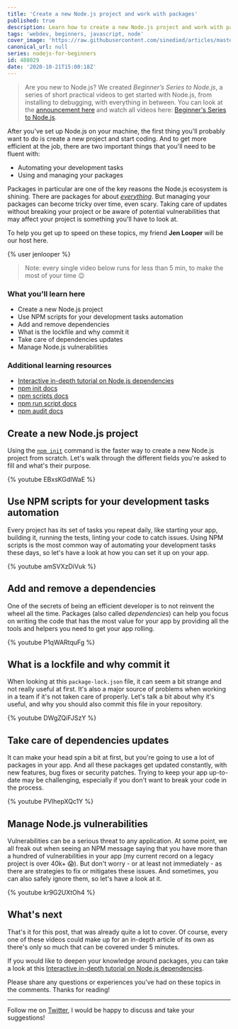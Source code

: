 ```yaml
---
title: 'Create a new Node.js project and work with packages'
published: true
description: Learn how to create a new Node.js project and work with packages with this series of bite-sized videos for beginners.
tags: 'webdev, beginners, javascript, node'
cover_image: 'https://raw.githubusercontent.com/sinedied/articles/master/articles/node/beginner-series/assets/banner2.jpg'
canonical_url: null
series: nodejs-for-beginners
id: 488029
date: '2020-10-21T15:00:18Z'
---
```


> Are you new to Node.js? We created *Beginner’s Series to Node.js*, a series of short practical videos to get started with Node.js, from installing to debugging, with everything in between. You can look at the [announcement here](https://dev.to/sinedied/learn-node-js-with-this-series-of-short-videos-for-beginners-4lpm) and watch all videos here: [Beginner's Series to Node.js](https://www.youtube.com/playlist?list=PLlrxD0HtieHje-_287YJKhY8tDeSItwtg).

After you've set up Node.js on your machine, the first thing you'll probably want to do is create a new project and start coding. And to get more efficient at the job, there are two important things that you'll need to be fluent with:

- Automating your development tasks
- Using and managing your packages

Packages in particular are one of the key reasons the Node.js ecosystem is shining. There are packages for about [*everything*](https://www.npmjs.com/package/everything). But managing your packages can become tricky over time, even scary. Taking care of updates without breaking your project or be aware of potential vulnerabilities that may affect your project is something you'll have to look at.

To help you get up to speed on these topics, my friend **Jen Looper** will be our host here.

{% user jenlooper %}

> Note: every single video below runs for less than 5 min, to make the most of your time 😉

### What you'll learn here
- Create a new Node.js project
- Use NPM scripts for your development tasks automation
- Add and remove dependencies
- What is the lockfile and why commit it
- Take care of dependencies updates
- Manage Node.js vulnerabilities

### Additional learning resources
- [Interactive in-depth tutorial on Node.js dependencies](https://docs.microsoft.com/learn/modules/create-nodejs-project-dependencies/?wt.mc_id=nodebeginner-devto-yolasors)
- [npm init docs](https://docs.npmjs.com/cli/init)
- [npm scripts docs](https://docs.npmjs.com/misc/scripts)
- [npm run script docs](https://docs.npmjs.com/cli-commands/run-script.html)
- [npm audit docs](https://docs.npmjs.com/auditing-package-dependencies-for-security-vulnerabilities)

## Create a new Node.js project

Using the [`npm init`](https://docs.npmjs.com/cli/init) command is the faster way to create a new Node.js project from scratch. Let's walk through the different fields you're asked to fill and what's their purpose.

{% youtube EBxsKGdIWaE %}

## Use NPM scripts for your development tasks automation

Every project has its set of tasks you repeat daily, like starting your app, building it, running the tests, linting your code to catch issues. Using NPM scripts is the most common way of automating your development tasks these days, so let's have a look at how you can set it up on your app.

{% youtube amSVXzDiVuk %}

## Add and remove a dependencies

One of the secrets of being an efficient developer is to not reinvent the wheel all the time. Packages (also called *dependencies*) can help you focus on writing the code that has the most value for your app by providing all the tools and helpers you need to get your app rolling.

{% youtube P1qWARtquFg %}

## What is a lockfile and why commit it

When looking at this `package-lock.json` file, it can seem a bit strange and not really useful at first. It's also a major source of problems when working in a team if it's not taken care of properly. Let's talk a bit about why it's useful, and why you should also commit this file in your repository.

{% youtube DWgZQiFJSzY %}

## Take care of dependencies updates

It can make your head spin a bit at first, but you're going to use a lot of packages in your app. And all these packages get updated constantly, with new features, bug fixes or security patches. Trying to keep your app up-to-date may be challenging, especially if you don't want to break your code in the process.

{% youtube PVlhepXQc1Y %}

## Manage Node.js vulnerabilities

Vulnerabilities can be a serious threat to any application. At some point, we all freak out when seeing an NPM message saying that you have more than a hundred of vulnerabilities in your app (my current record on a legacy project is over 40k+ 😱). But don't worry - or at least not immediately - as there are strategies to fix or mitigates these issues. And sometimes, you can also safely ignore them, so let's have a look at it.

{% youtube kr9G2UXtOh4 %}

## What's next

That's it for this post, that was already quite a lot to cover. Of course, every one of these videos could make up for an in-depth article of its own as there's only so much that can be covered under 5 minutes.

If you would like to deepen your knowledge around packages, you can take a look at this [Interactive in-depth tutorial on Node.js dependencies](https://docs.microsoft.com/learn/modules/create-nodejs-project-dependencies/?wt.mc_id=nodebeginner-devto-yolasors).

Please share any questions or experiences you've had on these topics in the comments. Thanks for reading!

---

Follow me on [Twitter](http://twitter.com/sinedied), I would be happy to discuss and take your suggestions!
